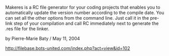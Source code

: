 Makeres is a RC file generator for your coding projects that enables you to automatically update the version number according to the compile date. You can set all the other options from the command line. Just call it in the pre-link step of your compilation and call RC immediately next to generate the .res file for the linker.

by Pierre-Marie Baty / May 11, 2004

http://filebase.bots-united.com/index.php?act=view&id=102
	
	